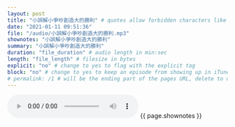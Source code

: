 ```yaml
---
layout: post
title: "小誤解小爭吵創造大的勝利" # quotes allow forbidden characters like the colon
date: "2021-01-11 09:51:36"
file: "/audio/小誤解小爭吵創造大的勝利.mp3"
shownotes: "小誤解小爭吵創造大的勝利"
summary: "小誤解小爭吵創造大的勝利"
duration: "file_duration" # audio length in min:sec
length: "file_length" # filesize in bytes
explicit: "no" # change to yes to flag with the explicit tag
block: "no" # change to yes to keep an episode from showing up in iTunes
# permalink: /1 # will be the ending part of the pages URL, delete to default to the title
---
```


<audio controls>
<source src="{{site.url}}{{site.baseurl}}{{ page.file }}" type="audio/x-mp3">
Your browser does not support the audio element.
</audio>
{{ page.shownotes }}
